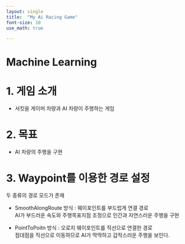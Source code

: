 ```yaml
---
layout: single
title:  "My Ai Racing Game"
font-size: 10
use_math: true

---
```

# Machine Learning


# **1. 게임 소개**

* 서킷을 게이머 차량과 AI 차량이 주행하는 게임

# **2. 목표**

* AI 차량의 주행을 구현 

# **3. Waypoint를 이용한 경로 설정**

두 종류의 경로 모드가 존재

* SmoothAlongRoute 방식 : 웨이포인트를 부드럽게 연결 경로<br/>
AI가 부드러운 속도와 주행목표지점 조정으로 인간과 자연스러운 주행을 구현

* PointToPoitn 방식 : 오로지 웨이포인트를 직선으로 연결한 경로<br/>
점대점을 직선으로 이동하므로 AI가 딱딱하고 갑작스러운 주행을 보인다.  


